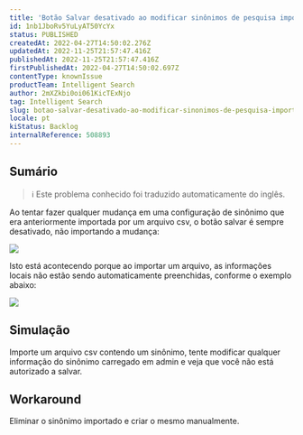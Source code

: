 ```yaml
---
title: 'Botão Salvar desativado ao modificar sinônimos de pesquisa importados'
id: 1nb1JboRv5YuLyAT50YcYx
status: PUBLISHED
createdAt: 2022-04-27T14:50:02.276Z
updatedAt: 2022-11-25T21:57:47.416Z
publishedAt: 2022-11-25T21:57:47.416Z
firstPublishedAt: 2022-04-27T14:50:02.697Z
contentType: knownIssue
productTeam: Intelligent Search
author: 2mXZkbi0oi061KicTExNjo
tag: Intelligent Search
slug: botao-salvar-desativado-ao-modificar-sinonimos-de-pesquisa-importados
locale: pt
kiStatus: Backlog
internalReference: 508893
---
```


## Sumário

>ℹ️ Este problema conhecido foi traduzido automaticamente do inglês.


Ao tentar fazer qualquer mudança em uma configuração de sinônimo que era anteriormente importada por um arquivo csv, o botão salvar é sempre desativado, não importando a mudança:

 ![](https://vtexhelp.zendesk.com/attachments/token/brdXbHb75jSVJae7gJcCY8QVH/?name=inline1786590037.png)

Isto está acontecendo porque ao importar um arquivo, as informações locais não estão sendo automaticamente preenchidas, conforme o exemplo abaixo:

 ![](https://vtexhelp.zendesk.com/attachments/token/2CvsG56Jprt18bNjvIU8Mt07m/?name=inline-2007024263.png)



## Simulação


Importe um arquivo csv contendo um sinônimo, tente modificar qualquer informação do sinônimo carregado em admin e veja que você não está autorizado a salvar.



## Workaround


Eliminar o sinônimo importado e criar o mesmo manualmente.

